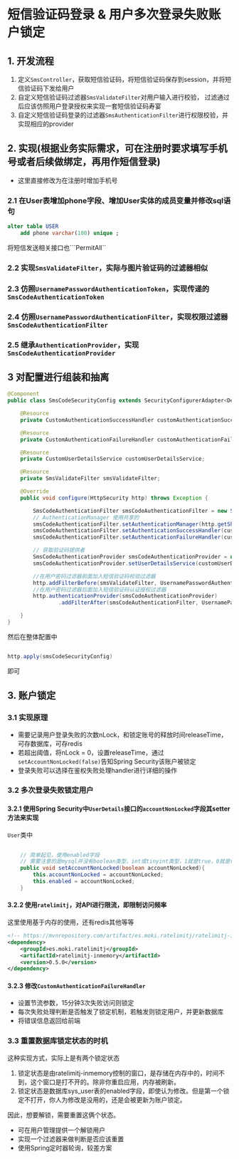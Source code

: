 # 短信验证码登录 & 用户多次登录失败账户锁定

## 1. 开发流程

1. 定义```SmsController```，获取短信验证码，将短信验证码保存到session，并将短信验证码下发给用户
2. 自定义短信验证码过滤器```SmsValidateFilter```对用户输入进行校验，
过滤通过后应该仿照用户登录授权来实现一套短信验证码寿宴
3. 自定义短信验证码登录的过滤器```SmsAuthenticationFilter```进行权限校验，并实现相应的provider

## 2. 实现(根据业务实际需求，可在注册时要求填写手机号或者后续做绑定，再用作短信登录)

- 这里直接修改为在注册时增加手机号

### 2.1 在User表增加phone字段、增加User实体的成员变量并修改sql语句
```sql
alter table USER
    add phone varchar(100) unique ;

```
将短信发送相关接口也```PermitAll``

### 2.2 实现```SmsValidateFilter```，实际与图片验证码的过滤器相似

### 2.3 仿照```UsernamePasswordAuthenticationToken```，实现传递的```SmsCodeAuthenticationToken```

### 2.4 仿照```UsernamePasswordAuthenticationFilter```，实现权限过滤器```SmsCodeAuthenticationFilter```

### 2.5 继承```AuthenticationProvider```，实现```SmsCodeAuthenticationProvider```

## 3 对配置进行组装和抽离
```java
@Component
public class SmsCodeSecurityConfig extends SecurityConfigurerAdapter<DefaultSecurityFilterChain, HttpSecurity> {

    @Resource
    private CustomAuthenticationSuccessHandler customAuthenticationSuccessHandler;

    @Resource
    private CustomAuthenticationFailureHandler customAuthenticationFailureHandler;

    @Resource
    private CustomUserDetailsService customUserDetailsService;

    @Resource
    private SmsValidateFilter smsValidateFilter;

    @Override
    public void configure(HttpSecurity http) throws Exception {

        SmsCodeAuthenticationFilter smsCodeAuthenticationFilter = new SmsCodeAuthenticationFilter();
        // AuthenticationManager 使用共享的
        smsCodeAuthenticationFilter.setAuthenticationManager(http.getSharedObject(AuthenticationManager.class));
        smsCodeAuthenticationFilter.setAuthenticationSuccessHandler(customAuthenticationSuccessHandler);
        smsCodeAuthenticationFilter.setAuthenticationFailureHandler(customAuthenticationFailureHandler);

        // 获取验证码提供者
        SmsCodeAuthenticationProvider smsCodeAuthenticationProvider = new SmsCodeAuthenticationProvider();
        smsCodeAuthenticationProvider.setUserDetailsService(customUserDetailsService);

        //在用户密码过滤器前面加入短信验证码校验过滤器
        http.addFilterBefore(smsValidateFilter, UsernamePasswordAuthenticationFilter.class);
        //在用户密码过滤器后面加入短信验证码认证授权过滤器        
        http.authenticationProvider(smsCodeAuthenticationProvider)
                .addFilterAfter(smsCodeAuthenticationFilter, UsernamePasswordAuthenticationFilter.class);

    }
}
```

然后在整体配置中
```java

http.apply(smsCodeSecurityConfig)
```

即可

## 3. 账户锁定

### 3.1 实现原理

- 需要记录用户登录失败的次数nLock，和锁定账号的释放时间releaseTime，可存数据库，可存redis
- 若超出阈值，将nLock = 0，设置releaseTime，通过```setAccountNonLocked(false)```告知Spring Security该账户被锁定
- 登录失败可以选择在鉴权失败处理handler进行详细的操作

### 3.2 多次登录失败锁定用户

#### 3.2.1 使用Spring Security中```UserDetails```接口的```accountNonLocked```字段其setter方法来实现

```User```类中

```java
    
    // 简单起见，使用enabled字段
    // 需要注意的是mysql并没有boolean类型，int或tinyint类型，1就是true，0就是false。
    public void setAccountNonLocked(boolean accountNonLocked){
        this.accountNonLocked = accountNonLocked;
        this.enabled = accountNonLocked;
    }
```

#### 3.2.2 使用```ratelimitj```，对API进行限流，即限制访问频率

这里使用基于内存的使用，还有redis其他等等

```xml
<!-- https://mvnrepository.com/artifact/es.moki.ratelimitj/ratelimitj-inmemory -->
<dependency>
    <groupId>es.moki.ratelimitj</groupId>
    <artifactId>ratelimitj-inmemory</artifactId>
    <version>0.5.0</version>
</dependency>

```

#### 3.2.3 修改```CustomAuthenticationFailureHandler```

- 设置节流参数，15分钟3次失败访问则锁定
- 每次失败处理判断是否触发了锁定机制，若触发则锁定用户，并更新数据库
- 将错误信息返回给前端

### 3.3 重置数据库锁定状态的时机

这种实现方式，实际上是有两个锁定状态

1. 锁定状态是由ratelimitj-inmemory控制的窗口，是存储在内存中的，时间不到，这个窗口是打不开的。除非你重启应用，内存被刷新。
2. 锁定状态是数据库sys_user表的enabled字段，即使认为修改。但是第一个锁定不打开，你人为修改是没用的，还是会被更新为账户锁定。

因此，想要解锁，需要重置这俩个状态。

- 可在用户管理提供一个解锁用户
- 实现一个过滤器来做判断是否应该重置
- 使用Spring定时器轮询，较差方案